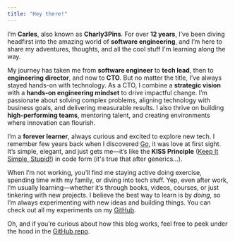 ```yaml
---
title: "Hey there!"
---
```


I’m **Carles**, also known as **Charly3Pins**. For over **12 years**, I’ve been diving headfirst into the amazing world of **software engineering**, and I’m here to share my adventures, thoughts, and all the cool stuff I'm learning along the way.

My journey has taken me from **software engineer** to **tech lead**, then to **engineering director**, and now to **CTO**. But no matter the title, I’ve always stayed hands-on with technology. As a CTO, I combine a **strategic vision** with a **hands-on engineering mindset** to drive impactful change. I’m passionate about solving complex problems, aligning technology with business goals, and delivering measurable results. I also thrive on building **high-performing teams**, mentoring talent, and creating environments where innovation can flourish.

I’m a **forever learner**, always curious and excited to explore new tech. I remember few years back when I discovered [Go](https://go.dev/), it was love at first sight. It’s simple, elegant, and just gets me—it’s like the **KISS Principle** ([Keep It Simple, Stupid!](https://en.wikipedia.org/wiki/KISS_principle)) in code form (it's true that after generics...).

When I’m not working, you’ll find me staying active doing exercise, spending time with my family, or diving into tech stuff. Yep, even after work, I’m usually learning—whether it’s through books, videos, courses, or just tinkering with new projects. I believe the best way to learn is by _doing_, so I’m always experimenting with new ideas and building things. You can check out all my experiments on my [GitHub](https://github.com/charly3pins).

Oh, and if you’re curious about how this blog works, feel free to peek under the hood in the [GitHub repo](https://github.com/charly3pins/blog).

